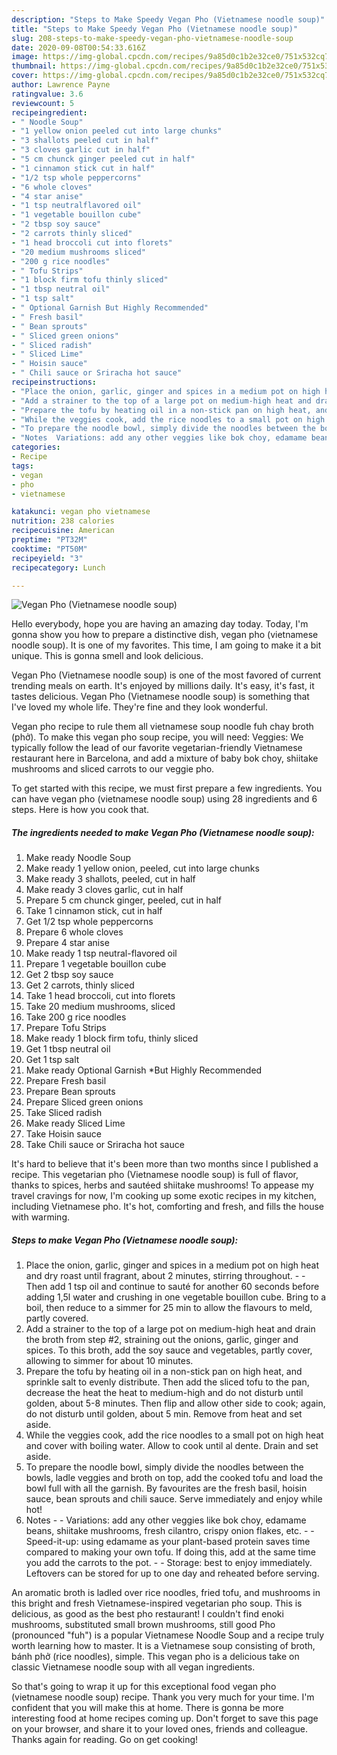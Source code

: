 ```yaml
---
description: "Steps to Make Speedy Vegan Pho (Vietnamese noodle soup)"
title: "Steps to Make Speedy Vegan Pho (Vietnamese noodle soup)"
slug: 208-steps-to-make-speedy-vegan-pho-vietnamese-noodle-soup
date: 2020-09-08T00:54:33.616Z
image: https://img-global.cpcdn.com/recipes/9a85d0c1b2e32ce0/751x532cq70/vegan-pho-vietnamese-noodle-soup-recipe-main-photo.jpg
thumbnail: https://img-global.cpcdn.com/recipes/9a85d0c1b2e32ce0/751x532cq70/vegan-pho-vietnamese-noodle-soup-recipe-main-photo.jpg
cover: https://img-global.cpcdn.com/recipes/9a85d0c1b2e32ce0/751x532cq70/vegan-pho-vietnamese-noodle-soup-recipe-main-photo.jpg
author: Lawrence Payne
ratingvalue: 3.6
reviewcount: 5
recipeingredient:
- " Noodle Soup"
- "1 yellow onion peeled cut into large chunks"
- "3 shallots peeled cut in half"
- "3 cloves garlic cut in half"
- "5 cm chunck ginger peeled cut in half"
- "1 cinnamon stick cut in half"
- "1/2 tsp whole peppercorns"
- "6 whole cloves"
- "4 star anise"
- "1 tsp neutralflavored oil"
- "1 vegetable bouillon cube"
- "2 tbsp soy sauce"
- "2 carrots thinly sliced"
- "1 head broccoli cut into florets"
- "20 medium mushrooms sliced"
- "200 g rice noodles"
- " Tofu Strips"
- "1 block firm tofu thinly sliced"
- "1 tbsp neutral oil"
- "1 tsp salt"
- " Optional Garnish But Highly Recommended"
- " Fresh basil"
- " Bean sprouts"
- " Sliced green onions"
- " Sliced radish"
- " Sliced Lime"
- " Hoisin sauce"
- " Chili sauce or Sriracha hot sauce"
recipeinstructions:
- "Place the onion, garlic, ginger and spices in a medium pot on high heat and dry roast until fragrant, about 2 minutes, stirring throughout.   Then add 1 tsp oil and continue to sauté for another 60 seconds before adding 1,5l water and crushing in one vegetable bouillon cube. Bring to a boil, then reduce to a simmer for 25 min to allow the flavours to meld, partly covered."
- "Add a strainer to the top of a large pot on medium-high heat and drain the broth from step #2, straining out the onions, garlic, ginger and spices. To this broth, add the soy sauce and vegetables, partly cover, allowing to simmer for about 10 minutes."
- "Prepare the tofu by heating oil in a non-stick pan on high heat, and sprinkle salt to evenly distribute. Then add the sliced tofu to the pan, decrease the heat the heat to medium-high and do not disturb until golden, about 5-8 minutes. Then flip and allow other side to cook; again, do not disturb until golden, about 5 min. Remove from heat and set aside."
- "While the veggies cook, add the rice noodles to a small pot on high heat and cover with boiling water. Allow to cook until al dente. Drain and set aside."
- "To prepare the noodle bowl, simply divide the noodles between the bowls, ladle veggies and broth on top, add the cooked tofu and load the bowl full with all the garnish. By favourites are the fresh basil, hoisin sauce, bean sprouts and chili sauce. Serve immediately and enjoy while hot!"
- "Notes  Variations: add any other veggies like bok choy, edamame beans, shiitake mushrooms, fresh cilantro, crispy onion flakes, etc.   Speed-it-up: using edamame as your plant-based protein saves time compared to making your own tofu. If doing this, add at the same time you add the carrots to the pot.   Storage: best to enjoy immediately. Leftovers can be stored for up to one day and reheated before serving."
categories:
- Recipe
tags:
- vegan
- pho
- vietnamese

katakunci: vegan pho vietnamese 
nutrition: 238 calories
recipecuisine: American
preptime: "PT32M"
cooktime: "PT50M"
recipeyield: "3"
recipecategory: Lunch

---
```



![Vegan Pho (Vietnamese noodle soup)](https://img-global.cpcdn.com/recipes/9a85d0c1b2e32ce0/751x532cq70/vegan-pho-vietnamese-noodle-soup-recipe-main-photo.jpg)

Hello everybody, hope you are having an amazing day today. Today, I'm gonna show you how to prepare a distinctive dish, vegan pho (vietnamese noodle soup). It is one of my favorites. This time, I am going to make it a bit unique. This is gonna smell and look delicious.

Vegan Pho (Vietnamese noodle soup) is one of the most favored of current trending meals on earth. It's enjoyed by millions daily. It's easy, it's fast, it tastes delicious. Vegan Pho (Vietnamese noodle soup) is something that I've loved my whole life. They're fine and they look wonderful.

Vegan pho recipe to rule them all vietnamese soup noodle fuh chay broth (phở). To make this vegan pho soup recipe, you will need: Veggies: We typically follow the lead of our favorite vegetarian-friendly Vietnamese restaurant here in Barcelona, and add a mixture of baby bok choy, shiitake mushrooms and sliced carrots to our veggie pho.


To get started with this recipe, we must first prepare a few ingredients. You can have vegan pho (vietnamese noodle soup) using 28 ingredients and 6 steps. Here is how you cook that.

<!--inarticleads1-->

##### The ingredients needed to make Vegan Pho (Vietnamese noodle soup):

1. Make ready  Noodle Soup
1. Make ready 1 yellow onion, peeled, cut into large chunks
1. Make ready 3 shallots, peeled, cut in half
1. Make ready 3 cloves garlic, cut in half
1. Prepare 5 cm chunck ginger, peeled, cut in half
1. Take 1 cinnamon stick, cut in half
1. Get 1/2 tsp whole peppercorns
1. Prepare 6 whole cloves
1. Prepare 4 star anise
1. Make ready 1 tsp neutral-flavored oil
1. Prepare 1 vegetable bouillon cube
1. Get 2 tbsp soy sauce
1. Get 2 carrots, thinly sliced
1. Take 1 head broccoli, cut into florets
1. Take 20 medium mushrooms, sliced
1. Take 200 g rice noodles
1. Prepare  Tofu Strips
1. Make ready 1 block firm tofu, thinly sliced
1. Get 1 tbsp neutral oil
1. Get 1 tsp salt
1. Make ready  Optional Garnish *But Highly Recommended
1. Prepare  Fresh basil
1. Prepare  Bean sprouts
1. Prepare  Sliced green onions
1. Take  Sliced radish
1. Make ready  Sliced Lime
1. Take  Hoisin sauce
1. Take  Chili sauce or Sriracha hot sauce


It&#39;s hard to believe that it&#39;s been more than two months since I published a recipe. This vegetarian pho (Vietnamese noodle soup) is full of flavor, thanks to spices, herbs and sautéed shiitake mushrooms! To appease my travel cravings for now, I&#39;m cooking up some exotic recipes in my kitchen, including Vietnamese pho. It&#39;s hot, comforting and fresh, and fills the house with warming. 

<!--inarticleads2-->

##### Steps to make Vegan Pho (Vietnamese noodle soup):

1. Place the onion, garlic, ginger and spices in a medium pot on high heat and dry roast until fragrant, about 2 minutes, stirring throughout.  -  - Then add 1 tsp oil and continue to sauté for another 60 seconds before adding 1,5l water and crushing in one vegetable bouillon cube. Bring to a boil, then reduce to a simmer for 25 min to allow the flavours to meld, partly covered.
1. Add a strainer to the top of a large pot on medium-high heat and drain the broth from step #2, straining out the onions, garlic, ginger and spices. To this broth, add the soy sauce and vegetables, partly cover, allowing to simmer for about 10 minutes.
1. Prepare the tofu by heating oil in a non-stick pan on high heat, and sprinkle salt to evenly distribute. Then add the sliced tofu to the pan, decrease the heat the heat to medium-high and do not disturb until golden, about 5-8 minutes. Then flip and allow other side to cook; again, do not disturb until golden, about 5 min. Remove from heat and set aside.
1. While the veggies cook, add the rice noodles to a small pot on high heat and cover with boiling water. Allow to cook until al dente. Drain and set aside.
1. To prepare the noodle bowl, simply divide the noodles between the bowls, ladle veggies and broth on top, add the cooked tofu and load the bowl full with all the garnish. By favourites are the fresh basil, hoisin sauce, bean sprouts and chili sauce. Serve immediately and enjoy while hot!
1. Notes -  - Variations: add any other veggies like bok choy, edamame beans, shiitake mushrooms, fresh cilantro, crispy onion flakes, etc.  -  - Speed-it-up: using edamame as your plant-based protein saves time compared to making your own tofu. If doing this, add at the same time you add the carrots to the pot.  -  - Storage: best to enjoy immediately. Leftovers can be stored for up to one day and reheated before serving.


An aromatic broth is ladled over rice noodles, fried tofu, and mushrooms in this bright and fresh Vietnamese-inspired vegetarian pho soup. This is delicious, as good as the best pho restaurant! I couldn&#39;t find enoki mushrooms, substituted small brown mushrooms, still good Pho (pronounced &#34;fuh&#34;) is a popular Vietnamese Noodle Soup and a recipe truly worth learning how to master. It is a Vietnamese soup consisting of broth, bánh phở (rice noodles), simple. This vegan pho is a delicious take on classic Vietnamese noodle soup with all vegan ingredients. 

So that's going to wrap it up for this exceptional food vegan pho (vietnamese noodle soup) recipe. Thank you very much for your time. I'm confident that you will make this at home. There is gonna be more interesting food at home recipes coming up. Don't forget to save this page on your browser, and share it to your loved ones, friends and colleague. Thanks again for reading. Go on get cooking!
